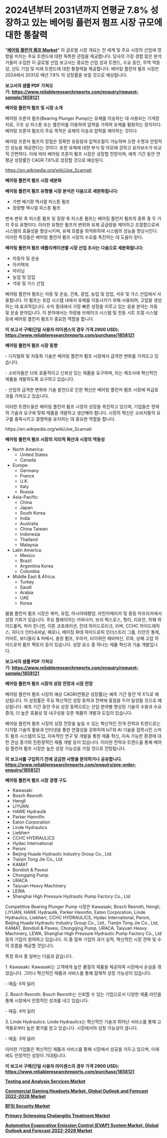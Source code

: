 <p><h1>2024년부터 2031년까지 연평균 7.8% 성장하고 있는 베어링 플런저 펌프 시장 규모에 대한 통찰력</h1></p><p>"<strong><a href="https://www.reliableresearchreports.com/bearing-plunger-pump-r1858121">베어링 플런저 펌프 Market</a></strong>" 의 글로벌 시장 개요는 전 세계 및 주요 시장의 산업에 영향을 미치는 주요 트렌드에 대한 독특한 관점을 제공합니다. 당사의 가장 경험 많은 분석가들이 수집한 이 글로벌 산업 보고서는 중요한 산업 성과 트렌드, 수요 동인, 무역 역동성, 선도 기업 및 미래 트렌드에 대한 통찰력을 제공합니다. 베어링 플런저 펌프 시장은 2024에서 2031로 매년 7.8% 의 성장률을 보일 것으로 예상됩니다.</p>
<p><strong>보고서의 샘플 PDF 가져오기:&nbsp;<a href="https://www.reliableresearchreports.com/enquiry/request-sample/1858121">https://www.reliableresearchreports.com/enquiry/request-sample/1858121</a></strong></p>
<p><strong>베어링 플런저 펌프 및 시장 소개</strong></p>
<p><p>베어링 프론저 펌프(Bearing Plunger Pump)는 유체를 이송하는 데 사용되는 기계장치로, 구조 상 피스톤 또는 플런저를 이용하여 압력을 가하여 유체를 펌핑하는 장치이다. 베어링 프론저 펌프의 주요 목적은 유체의 이송과 압력을 제어하는 것이다. </p><p>베어링 프론저 펌프의 장점은 정확한 유동량과 압력조절이 가능하며 오랜 수명과 안정적인 성능을 제공한다는 것이다. 또한 유체에 대한 부식 및 마모에 강하고 유지보수가 비교적 간편하다. 이에 따라 베어링 프론저 펌프 시장은 성장할 전망이며, 예측 기간 동안 연평균 성장률인 CAGR 7.8%로 성장할 것으로 예상된다.</p></p>
<p><a href="https://en.wikipedia.org/wiki/Joe_Scarnati">https://en.wikipedia.org/wiki/Joe_Scarnati</a></p>
<p><strong>베어링 플런저 펌프 시장 세분화</strong></p>
<p><strong>베어링 플런저 펌프 유형별 시장 분석은 다음으로 세분화됩니다:</strong></p>
<p><ul><li>가변 배기량 액시얼 피스톤 펌프</li><li>정량형 액시얼 피스톤 펌프</li></ul></p>
<p><p>변속 변위 축 피스톤 펌프 및 정량 축 피스톤 펌프는 베어링 플런저 펌프의 종류 중 두 가지 주요 유형이다. 이러한 유형은 펌프의 변위와 유체 공급량을 제어하고 조절함으로써 시스템의 효율성을 향상시키며, 유체 흐름을 최적화하여 시스템의 성능을 향상시킨다. 이러한 특징들은 베어링 플런저 펌프 시장의 수요를 촉진하는 데 도움이 된다.</p></p>
<p><strong>베어링 플런저 펌프 애플리케이션별 시장 산업 조사는 다음으로 세분화됩니다:</strong></p>
<p><ul><li>자동차 및 운송</li><li>아키텍처</li><li>마이닝</li><li>농업 및 임업</li><li>석유 및 가스 산업</li></ul></p>
<p><p>베어링 플런저 펌프는 자동 및 운송, 건축, 광업, 농업 및 임업, 석유 및 가스 산업에서 사용됩니다. 이 펌프는 유압 시스템 내에서 유체를 이동시키기 위해 사용되며, 고압을 생성하는 데 효과적입니다. 수익 증대에서 가장 빠른 성장을 이루고 있는 응용 분야는 자동 및 운송 분야입니다. 이 분야에서는 차량용 브레이크 시스템 및 전동 시트 조절 시스템 등에 베어링 플런저 펌프가 중요한 역할을 합니다.</p></p>
<p><strong>이 보고서 구매(단일 사용자 라이센스의 경우 가격 2900 USD): <a href="https://www.reliableresearchreports.com/purchase/1858121">https://www.reliableresearchreports.com/purchase/1858121</a></strong></p>
<p><strong>베어링 플런저 펌프 시장 동향</strong></p>
<p><p>- 디지털화 및 자동화 기술은 베어링 플런저 펌프 시장에서 급격한 변화를 가져오고 있습니다.</p><p>- 소비자들은 더욱 효율적이고 신뢰성 있는 제품을 요구하며, 이는 제조사에 혁신적인 제품을 개발하도록 요구하고 있습니다.</p><p>- 산업의 급격한 변화와 기술 발전으로 인한 혁신은 베어링 플런저 펌프 시장에 파급효과를 가져오고 있습니다.</p><p>이러한 트렌드들은 베어링 플런저 펌프 시장의 성장을 촉진하고 있으며, 기업들은 현재의 기술과 요구에 맞춰 제품을 개발하고 생산해야 합니다. 시장의 혁신은 소비자들의 요구를 충족시키고 경쟁력을 유지하는 데 중요한 역할을 합니다.</p></p>
<p>https://en.wikipedia.org/wiki/Joe_Scarnati</p>
<p><strong>베어링 플런저 펌프 시장의 지리적 확산과 시장의 역동성</strong></p>
<p><ul>
    <li>
        North America:
        <ul>
            <li>United States</li>
            <li>Canada</li>
        </ul>
    </li>
    <li>
        Europe:
        <ul>
            <li>Germany</li>
            <li>France</li>
            <li>U.K.</li>
            <li>Italy</li>
            <li>Russia</li>
        </ul>
    </li>
    <li>
        Asia-Pacific:
        <ul>
            <li>China</li>
            <li>Japan</li>
            <li>South Korea</li>
            <li>India</li>
            <li>Australia</li>
            <li>China Taiwan</li>
            <li>Indonesia</li>
            <li>Thailand</li>
            <li>Malaysia</li>
        </ul>
    </li>
    <li>
        Latin America:
        <ul>
            <li>Mexico</li>
            <li>Brazil</li>
            <li>Argentina Korea</li>
            <li>Colombia</li>
        </ul>
    </li>
    <li>
        Middle East & Africa:
        <ul>
            <li>Turkey</li>
            <li>Saudi</li>
            <li>Arabia</li>
            <li>UAE</li>
            <li>Korea</li>
        </ul>
    </li>
    </ul></p>
<p><p>붐붐 플런저 펌프 시장은 북미, 유럽, 아시아태평양, 라틴아메리카 및 중동 아프리카에서 성장 기회가 있습니다. 주요 플레이어는 카와사키, 보쉬 렉스로스, 헝리, 리유안, 하웨 하이드롤릭, 파커 한니핀, 이튼 코포레이션, 린데 하이드로리크, 리버, CCHC 하이드레릭스, 히다크 인터내셔널, 페로니, 베이징 화데 하이드로릭 인더스트리 그룹, 티안진 통제, 카마트, 보디올리 & 파베시, 충칭 펌프, 우라카, 타이위안 헤비머신, 르와, 상해 고압 하이드로릭 펌프 팩토리 등이 있습니다. 성장 요소 중 하나는 제품 혁신과 기술 개발입니다.</p></p>
<p><strong>보고서의 샘플 PDF 가져오기:&nbsp;<a href="https://www.reliableresearchreports.com/enquiry/request-sample/1858121">https://www.reliableresearchreports.com/enquiry/request-sample/1858121</a></strong></p>
<p><strong>베어링 플런저 펌프 시장의 성장 전망과 시장 전망</strong></p>
<p><p>베어링 플런저 펌프 시장의 예상 CAGR(연평균 성장률)는 예측 기간 동안 약 X%로 예상됩니다. 이 성장률은 주요 혁신적인 성장 동력과 전략에 중점을 두어 달성될 것으로 예상됩니다. 예측 기간 동안 주요 성장 동력으로는 산업 분야별 향상된 기술의 수용과 수요 증대, 더 높은 효율성 및 내구성을 갖춘 제품의 개발과 도입이 있습니다.</p><p>베어링 플런저 펌프 시장의 성장 전망을 높일 수 있는 혁신적인 전개 전략과 트렌드로는 디지털 기술의 활용과 인터넷을 통한 연결성을 강화하여 IoT와 AI 기술을 접목시킨 스마트 펌프 시스템의 도입, 지속적인 연구 및 개발을 통한 제품 혁신, 지속 가능한 환경에 대한 관심 증가와 친환경적인 제품 개발 등이 있습니다. 이러한 전략과 트렌드를 통해 베어링 플런저 펌프 시장은 높은 성장 가능성을 가질 것으로 전망됩니다.</p></p>
<p><strong>이 보고서를 구입하기 전에 궁금한 사항을 문의하거나 공유합니다. <a href="https://www.reliableresearchreports.com/enquiry/pre-order-enquiry/1858121">https://www.reliableresearchreports.com/enquiry/pre-order-enquiry/1858121</a></strong></p>
<p><strong>베어링 플런저 펌프 시장 경쟁 구도</strong></p>
<p><ul><li>Kawasaki</li><li>Bosch Rexroth</li><li>Hengli</li><li>LIYUAN</li><li>HAWE Hydraulik</li><li>Parker Hannifin</li><li>Eaton Corporation</li><li>Linde Hydraulics</li><li>Liebherr</li><li>CCHC HYDRAULICS</li><li>Hydac International</li><li>Peroni</li><li>Beijing Huade Hydraulic Industry Group Co., Ltd.</li><li>Tianjin Tong Jie Co., Ltd</li><li>KAMAT</li><li>Bondioli & Pavesi</li><li>Chongqing Pump</li><li>URACA</li><li>Taiyuan Heavy Machinery</li><li>LEWA</li><li>Shanghai High Pressure Hydrautic Pump Factory Co., Ltd</li></ul></p>
<p><p>Competitive Bearing Plunger Pump 시장은 Kawasaki, Bosch Rexroth, Hengli, LIYUAN, HAWE Hydraulik, Parker Hannifin, Eaton Corporation, Linde Hydraulics, Liebherr, CCHC HYDRAULICS, Hydac International, Peroni, Beijing Huade Hydraulic Industry Group Co., Ltd., Tianjin Tong Jie Co., Ltd, KAMAT, Bondioli & Pavesi, Chongqing Pump, URACA, Taiyuan Heavy Machinery, LEWA, Shanghai High Pressure Hydrautic Pump Factory Co., Ltd 등의 기업이 참여하고 있습니다. 이 중 일부 기업의 과거 실적, 혁신적인 시장 전략 및 수익 흐름을 제공할 것입니다.</p><p>특정 회사 중 일부는 다음과 같습니다.</p><p>1. Kawasaki: Kawasaki는 고객에게 높은 품질의 제품을 제공하여 시장에서 손실을 겪었습니다. 그러나 혁신적인 제품과 서비스를 통해 잠재적 성장 가능성이 있습니다.</p><p>- 매출: 5억 달러</p><p>2. Bosch Rexroth: Bosch Rexroth는 신뢰할 수 있는 기업으로서 다양한 제품 라인을 통해 시장에서 안정적인 성과를 내고 있습니다.</p><p>- 매출: 4억 달러</p><p>3. Linde Hydraulics: Linde Hydraulics는 혁신적인 기술과 뛰어난 서비스를 통해 고객들로부터 높은 평가를 받고 있습니다. 시장에서의 성장 가능성이 큽니다.</p><p>- 매출: 3억 달러</p><p>이러한 기업들은 혁신적인 제품과 서비스를 통해 시장에서 성공을 거두고 있으며, 미래에도 안정적인 성장이 기대됩니다.</p></p>
<p><strong>이 보고서 구매(단일 사용자 라이센스의 경우 가격 2900 USD): <a href="https://www.reliableresearchreports.com/purchase/1858121">https://www.reliableresearchreports.com/purchase/1858121</a></strong></p>
<p><strong><p><a href="https://github.com/arionmp/Market-Research-Report-List-5/blob/main/testing-and-analysis-services-market.md">Testing and Analysis Services Market</a></p><p><a href="https://issuu.com/reportprime-2/docs/commercial-gaming-headsets-market-g_3018e2c2886408">Commercial Gaming Headsets Market, Global Outlook and Forecast 2022-2028 Market</a></p><p><a href="https://github.com/luckyshygirl/Market-Research-Report-List-6/blob/main/bfsi-security-market.md">BFSI Security Market</a></p><p><a href="https://github.com/markusgodoy/Market-Research-Report-List-5/blob/main/primary-sclerosing-cholangitis-treatment-market.md">Primary Sclerosing Cholangitis Treatment Market</a></p><p><a href="https://issuu.com/reportprime-2/docs/automotive-evaporative-emission-con_5ccbf693cc9bdd">Automotive Evaporative Emission Control (EVAP) System Market, Global Outlook and Forecast 2022-2028 Market</a></p></strong></p>
<p></p>